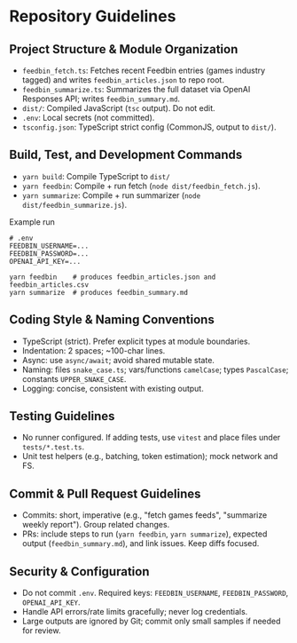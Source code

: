 # Repository Guidelines

## Project Structure & Module Organization

- `feedbin_fetch.ts`: Fetches recent Feedbin entries (games industry tagged) and writes `feedbin_articles.json` to repo root.
- `feedbin_summarize.ts`: Summarizes the full dataset via OpenAI Responses API; writes `feedbin_summary.md`.
- `dist/`: Compiled JavaScript (`tsc` output). Do not edit.
- `.env`: Local secrets (not committed).
- `tsconfig.json`: TypeScript strict config (CommonJS, output to `dist/`).

## Build, Test, and Development Commands

- `yarn build`: Compile TypeScript to `dist/`
- `yarn feedbin`: Compile + run fetch (`node dist/feedbin_fetch.js`).
- `yarn summarize`: Compile + run summarizer (`node dist/feedbin_summarize.js`).

Example run

```
# .env
FEEDBIN_USERNAME=...
FEEDBIN_PASSWORD=...
OPENAI_API_KEY=...

yarn feedbin    # produces feedbin_articles.json and feedbin_articles.csv
yarn summarize  # produces feedbin_summary.md
```

## Coding Style & Naming Conventions

- TypeScript (strict). Prefer explicit types at module boundaries.
- Indentation: 2 spaces; ~100-char lines.
- Async: use `async/await`; avoid shared mutable state.
- Naming: files `snake_case.ts`; vars/functions `camelCase`; types `PascalCase`; constants `UPPER_SNAKE_CASE`.
- Logging: concise, consistent with existing output.

## Testing Guidelines

- No runner configured. If adding tests, use `vitest` and place files under `tests/*.test.ts`.
- Unit test helpers (e.g., batching, token estimation); mock network and FS.

## Commit & Pull Request Guidelines

- Commits: short, imperative (e.g., "fetch games feeds", "summarize weekly report"). Group related changes.
- PRs: include steps to run (`yarn feedbin`, `yarn summarize`), expected output (`feedbin_summary.md`), and link issues. Keep diffs focused.

## Security & Configuration

- Do not commit `.env`. Required keys: `FEEDBIN_USERNAME`, `FEEDBIN_PASSWORD`, `OPENAI_API_KEY`.
- Handle API errors/rate limits gracefully; never log credentials.
- Large outputs are ignored by Git; commit only small samples if needed for review.
